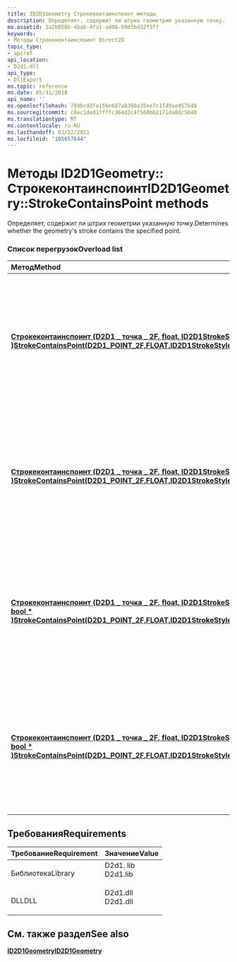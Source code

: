 ```yaml
---
title: ID2D1Geometry Строкеконтаинспоинт методы
description: Определяет, содержит ли штрих геометрии указанную точку.
ms.assetid: 2a2b058b-4bab-4fa1-ad98-09d3bd32f5ff
keywords:
- Методы Строкеконтаинспоинт Direct2D
topic_type:
- apiref
api_location:
- D2d1.dll
api_type:
- DllExport
ms.topic: reference
ms.date: 05/31/2018
api_name: ''
ms.openlocfilehash: 794bcddfe15be687a8360a35ee7c1f49ae457b49
ms.sourcegitcommit: c8ec1ded1ffffc364d3c4f560bb2171da0dc5040
ms.translationtype: MT
ms.contentlocale: ru-RU
ms.lasthandoff: 03/22/2021
ms.locfileid: "105657644"
---
```

# <a name="id2d1geometrystrokecontainspoint-methods"></a><span data-ttu-id="c5d4c-104">Методы ID2D1Geometry:: Строкеконтаинспоинт</span><span class="sxs-lookup"><span data-stu-id="c5d4c-104">ID2D1Geometry::StrokeContainsPoint methods</span></span>

<span data-ttu-id="c5d4c-105">Определяет, содержит ли штрих геометрии указанную точку.</span><span class="sxs-lookup"><span data-stu-id="c5d4c-105">Determines whether the geometry's stroke contains the specified point.</span></span>

### <a name="overload-list"></a><span data-ttu-id="c5d4c-106">Список перегрузок</span><span class="sxs-lookup"><span data-stu-id="c5d4c-106">Overload list</span></span>



| <span data-ttu-id="c5d4c-107">Метод</span><span class="sxs-lookup"><span data-stu-id="c5d4c-107">Method</span></span>                                                                                                                                                                                                                     | <span data-ttu-id="c5d4c-108">Описание</span><span class="sxs-lookup"><span data-stu-id="c5d4c-108">Description</span></span>                                                                                                                                   |
|:---------------------------------------------------------------------------------------------------------------------------------------------------------------------------------------------------------------------------|:----------------------------------------------------------------------------------------------------------------------------------------------|
| <span data-ttu-id="c5d4c-109">[**Строкеконтаинспоинт (D2D1 \_ точка \_ 2F, float, ID2D1StrokeStyle \* , D2D1 \_ Matrix \_ 3X2 \_ F \* , bool \* )**](/windows/win32/api/d2d1/nf-d2d1-id2d1geometry-strokecontainspoint(d2d1_point_2f_float_id2d1strokestyle_constd2d1_matrix_3x2_f__bool))</span><span class="sxs-lookup"><span data-stu-id="c5d4c-109">[**StrokeContainsPoint(D2D1\_POINT\_2F,FLOAT,ID2D1StrokeStyle\*,D2D1\_MATRIX\_3X2\_F\*,BOOL\*)**](/windows/win32/api/d2d1/nf-d2d1-id2d1geometry-strokecontainspoint(d2d1_point_2f_float_id2d1strokestyle_constd2d1_matrix_3x2_f__bool))</span></span>             | <span data-ttu-id="c5d4c-110">Определяет, содержит ли штрих геометрии указанную точку с заданной толщиной, стилем и преобразованием штрихов.</span><span class="sxs-lookup"><span data-stu-id="c5d4c-110">Determines whether the geometry's stroke contains the specified point given the specified stroke thickness, style, and transform.</span></span> <br/> |
| <span data-ttu-id="c5d4c-111">[**Строкеконтаинспоинт (D2D1 \_ точка \_ 2F, float, ID2D1StrokeStyle \* , D2D1 \_ Matrix \_ 3X2 \_ F&, bool \* )**](/windows/win32/api/d2d1/nf-d2d1-id2d1geometry-strokecontainspoint(d2d1_point_2f_float_id2d1strokestyle_constd2d1_matrix_3x2_f_bool))</span><span class="sxs-lookup"><span data-stu-id="c5d4c-111">[**StrokeContainsPoint(D2D1\_POINT\_2F,FLOAT,ID2D1StrokeStyle\*,D2D1\_MATRIX\_3X2\_F&,BOOL\*)**](/windows/win32/api/d2d1/nf-d2d1-id2d1geometry-strokecontainspoint(d2d1_point_2f_float_id2d1strokestyle_constd2d1_matrix_3x2_f_bool))</span></span>              | <span data-ttu-id="c5d4c-112">Определяет, содержит ли штрих геометрии указанную точку с заданной толщиной, стилем и преобразованием штрихов.</span><span class="sxs-lookup"><span data-stu-id="c5d4c-112">Determines whether the geometry's stroke contains the specified point given the specified stroke thickness, style, and transform.</span></span> <br/> |
| <span data-ttu-id="c5d4c-113">[**Строкеконтаинспоинт (D2D1 \_ точка \_ 2F, float, ID2D1StrokeStyle \* , D2D1 \_ Matrix \_ 3X2 \_ F \* , float, bool \* )**](/windows/win32/api/d2d1/nf-d2d1-id2d1geometry-strokecontainspoint(d2d1_point_2f_float_id2d1strokestyle_constd2d1_matrix_3x2_f_float_bool))</span><span class="sxs-lookup"><span data-stu-id="c5d4c-113">[**StrokeContainsPoint(D2D1\_POINT\_2F,FLOAT,ID2D1StrokeStyle\*,D2D1\_MATRIX\_3X2\_F\*,FLOAT,BOOL\*)**](/windows/win32/api/d2d1/nf-d2d1-id2d1geometry-strokecontainspoint(d2d1_point_2f_float_id2d1strokestyle_constd2d1_matrix_3x2_f_float_bool))</span></span> | <span data-ttu-id="c5d4c-114">Определяет, содержит ли штрих геометрии указанную точку с заданной толщиной, стилем и преобразованием штрихов.</span><span class="sxs-lookup"><span data-stu-id="c5d4c-114">Determines whether the geometry's stroke contains the specified point given the specified stroke thickness, style, and transform.</span></span> <br/> |
| <span data-ttu-id="c5d4c-115">[**Строкеконтаинспоинт (D2D1 \_ точка \_ 2F, float, ID2D1StrokeStyle \* , D2D1 \_ Matrix \_ 3X2 \_ F&, float, bool \* )**](/windows/win32/api/d2d1/nf-d2d1-id2d1geometry-strokecontainspoint(d2d1_point_2f_float_id2d1strokestyle_constd2d1_matrix_3x2_f_bool))</span><span class="sxs-lookup"><span data-stu-id="c5d4c-115">[**StrokeContainsPoint(D2D1\_POINT\_2F,FLOAT,ID2D1StrokeStyle\*,D2D1\_MATRIX\_3X2\_F&,FLOAT,BOOL\*)**](/windows/win32/api/d2d1/nf-d2d1-id2d1geometry-strokecontainspoint(d2d1_point_2f_float_id2d1strokestyle_constd2d1_matrix_3x2_f_bool))</span></span>  | <span data-ttu-id="c5d4c-116">Определяет, содержит ли штрих геометрии указанную точку с заданной толщиной, стилем и преобразованием штрихов.</span><span class="sxs-lookup"><span data-stu-id="c5d4c-116">Determines whether the geometry's stroke contains the specified point given the specified stroke thickness, style, and transform.</span></span> <br/> |



## <a name="requirements"></a><span data-ttu-id="c5d4c-117">Требования</span><span class="sxs-lookup"><span data-stu-id="c5d4c-117">Requirements</span></span>



| <span data-ttu-id="c5d4c-118">Требование</span><span class="sxs-lookup"><span data-stu-id="c5d4c-118">Requirement</span></span> | <span data-ttu-id="c5d4c-119">Значение</span><span class="sxs-lookup"><span data-stu-id="c5d4c-119">Value</span></span> |
|--------------------|-------------------------------------------------------------------------------------|
| <span data-ttu-id="c5d4c-120">Библиотека</span><span class="sxs-lookup"><span data-stu-id="c5d4c-120">Library</span></span><br/> | <dl> <span data-ttu-id="c5d4c-121"><dt>D2d1. lib</dt></span><span class="sxs-lookup"><span data-stu-id="c5d4c-121"><dt>D2d1.lib</dt></span></span> </dl> |
| <span data-ttu-id="c5d4c-122">DLL</span><span class="sxs-lookup"><span data-stu-id="c5d4c-122">DLL</span></span><br/>     | <dl> <span data-ttu-id="c5d4c-123"><dt>D2d1.dll</dt></span><span class="sxs-lookup"><span data-stu-id="c5d4c-123"><dt>D2d1.dll</dt></span></span> </dl> |



## <a name="see-also"></a><span data-ttu-id="c5d4c-124">См. также раздел</span><span class="sxs-lookup"><span data-stu-id="c5d4c-124">See also</span></span>

<dl> <dt>

[<span data-ttu-id="c5d4c-125">**ID2D1Geometry**</span><span class="sxs-lookup"><span data-stu-id="c5d4c-125">**ID2D1Geometry**</span></span>](/windows/win32/api/d2d1/nn-d2d1-id2d1geometry)
</dt> </dl>

 

